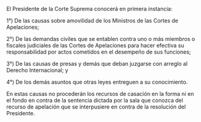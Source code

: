 El Presidente de la Corte Suprema conocerá en primera instancia:

1°) De las causas sobre amovilidad de los Ministros de las Cortes de Apelaciones;

2°) De las demandas civiles que se entablen contra uno o más miembros o fiscales judiciales de las Cortes de Apelaciones para hacer efectiva su responsabilidad por actos cometidos en el desempeño de sus funciones;

3°) De las causas de presas y demás que deban juzgarse con arreglo al Derecho Internacional; y

4°) De los demás asuntos que otras leyes entreguen a su conocimiento.

En estas causas no procederán los recursos de casación en la forma ni en el fondo en contra de la sentencia dictada por la sala que conozca del recurso de apelación que se interpusiere en contra de la resolución del Presidente.
